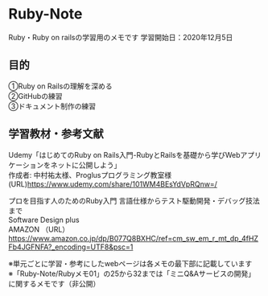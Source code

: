 # Ruby-Note
Ruby・Ruby on railsの学習用のメモです
学習開始日：2020年12月5日

## 目的
①Ruby on Railsの理解を深める  
②GitHubの練習  
③ドキュメント制作の練習  

## 学習教材・参考文献
Udemy「はじめてのRuby on Rails入門-RubyとRailsを基礎から学びWebアプリケーションをネットに公開しよう」  
作成者: 中村祐太様、Proglusプログラミング教室様  
(URL)https://www.udemy.com/share/101WM4BEsYdVpRQnw=/  

プロを目指す人のためのRuby入門 言語仕様からテスト駆動開発・デバッグ技法まで  
Software Design plus  
AMAZON （URL）https://www.amazon.co.jp/dp/B077Q8BXHC/ref=cm_sw_em_r_mt_dp_4fHZFb4JGFNFA?_encoding=UTF8&psc=1  


※単元ごとに学習・参考にしたwebページは各メモの最下部に記載しています  
※「Ruby-Note/Rubyメモ01」の25から32までは「ミニQ&Aサービスの開発」に関するメモです（非公開）  
